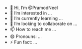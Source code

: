 - 👋 Hi, I’m @PramodNeel
- 👀 I’m interested in ...
- 🌱 I’m currently learning ...
- 💞️ I’m looking to collaborate on ...
- 📫 How to reach me ...
- 😄 Pronouns: ...
- ⚡ Fun fact: ...

<!---
PramodNeel/PramodNeel is a ✨ special ✨ repository because its `README.md` (this file) appears on your GitHub profile.
You can click the Preview link to take a look at your changes.
--->
